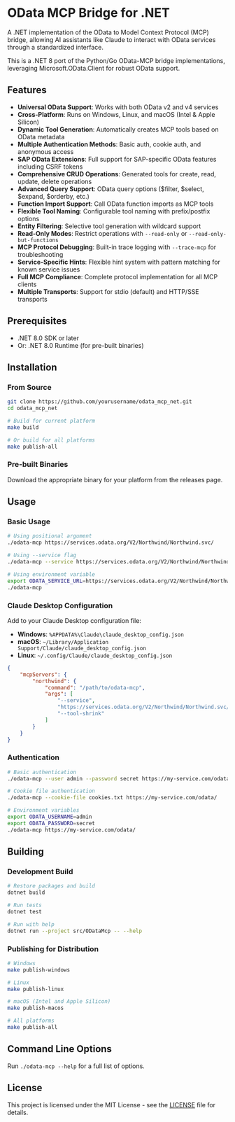 # OData MCP Bridge for .NET

A .NET implementation of the OData to Model Context Protocol (MCP) bridge, allowing AI assistants like Claude to interact with OData services through a standardized interface.

This is a .NET 8 port of the Python/Go OData-MCP bridge implementations, leveraging Microsoft.OData.Client for robust OData support.

## Features

- **Universal OData Support**: Works with both OData v2 and v4 services
- **Cross-Platform**: Runs on Windows, Linux, and macOS (Intel & Apple Silicon)
- **Dynamic Tool Generation**: Automatically creates MCP tools based on OData metadata
- **Multiple Authentication Methods**: Basic auth, cookie auth, and anonymous access
- **SAP OData Extensions**: Full support for SAP-specific OData features including CSRF tokens
- **Comprehensive CRUD Operations**: Generated tools for create, read, update, delete operations
- **Advanced Query Support**: OData query options ($filter, $select, $expand, $orderby, etc.)
- **Function Import Support**: Call OData function imports as MCP tools
- **Flexible Tool Naming**: Configurable tool naming with prefix/postfix options
- **Entity Filtering**: Selective tool generation with wildcard support
- **Read-Only Modes**: Restrict operations with `--read-only` or `--read-only-but-functions`
- **MCP Protocol Debugging**: Built-in trace logging with `--trace-mcp` for troubleshooting
- **Service-Specific Hints**: Flexible hint system with pattern matching for known service issues
- **Full MCP Compliance**: Complete protocol implementation for all MCP clients
- **Multiple Transports**: Support for stdio (default) and HTTP/SSE transports

## Prerequisites

- .NET 8.0 SDK or later
- Or: .NET 8.0 Runtime (for pre-built binaries)

## Installation

### From Source

```bash
git clone https://github.com/yourusername/odata_mcp_net.git
cd odata_mcp_net

# Build for current platform
make build

# Or build for all platforms
make publish-all
```

### Pre-built Binaries

Download the appropriate binary for your platform from the releases page.

## Usage

### Basic Usage

```bash
# Using positional argument
./odata-mcp https://services.odata.org/V2/Northwind/Northwind.svc/

# Using --service flag
./odata-mcp --service https://services.odata.org/V2/Northwind/Northwind.svc/

# Using environment variable
export ODATA_SERVICE_URL=https://services.odata.org/V2/Northwind/Northwind.svc/
./odata-mcp
```

### Claude Desktop Configuration

Add to your Claude Desktop configuration file:

- **Windows**: `%APPDATA%\Claude\claude_desktop_config.json`
- **macOS**: `~/Library/Application Support/Claude/claude_desktop_config.json`
- **Linux**: `~/.config/Claude/claude_desktop_config.json`

```json
{
    "mcpServers": {
        "northwind": {
            "command": "/path/to/odata-mcp",
            "args": [
                "--service",
                "https://services.odata.org/V2/Northwind/Northwind.svc/",
                "--tool-shrink"
            ]
        }
    }
}
```

### Authentication

```bash
# Basic authentication
./odata-mcp --user admin --password secret https://my-service.com/odata/

# Cookie file authentication
./odata-mcp --cookie-file cookies.txt https://my-service.com/odata/

# Environment variables
export ODATA_USERNAME=admin
export ODATA_PASSWORD=secret
./odata-mcp https://my-service.com/odata/
```

## Building

### Development Build

```bash
# Restore packages and build
dotnet build

# Run tests
dotnet test

# Run with help
dotnet run --project src/ODataMcp -- --help
```

### Publishing for Distribution

```bash
# Windows
make publish-windows

# Linux
make publish-linux

# macOS (Intel and Apple Silicon)
make publish-macos

# All platforms
make publish-all
```

## Command Line Options

Run `./odata-mcp --help` for a full list of options.

## License

This project is licensed under the MIT License - see the [LICENSE](LICENSE) file for details.